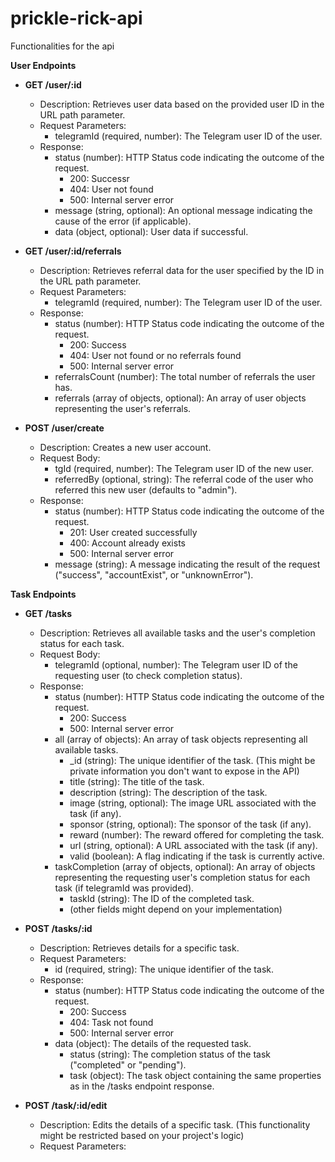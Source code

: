 # prickle-rick-api

Functionalities for the api

**User Endpoints**

- **GET /user/:id**

  - Description: Retrieves user data based on the provided user ID in the URL path parameter.
  - Request Parameters:
    - telegramId (required, number): The Telegram user ID of the user.
  - Response:
    - status (number): HTTP Status code indicating the outcome of the request.
      - 200: Successr
      - 404: User not found
      - 500: Internal server error
    - message (string, optional): An optional message indicating the cause of the error (if applicable).
    - data (object, optional): User data if successful.

- **GET /user/:id/referrals**

  - Description: Retrieves referral data for the user specified by the ID in the URL path parameter.
  - Request Parameters:
    - telegramId (required, number): The Telegram user ID of the user.
  - Response:
    - status (number): HTTP Status code indicating the outcome of the request.
      - 200: Success
      - 404: User not found or no referrals found
      - 500: Internal server error
    - referralsCount (number): The total number of referrals the user has.
    - referrals (array of objects, optional): An array of user objects representing the user's referrals.

- **POST /user/create**
  - Description: Creates a new user account.
  - Request Body:
    - tgId (required, number): The Telegram user ID of the new user.
    - referredBy (optional, string): The referral code of the user who referred this new user (defaults to "admin").
  - Response:
    - status (number): HTTP Status code indicating the outcome of the request.
      - 201: User created successfully
      - 400: Account already exists
      - 500: Internal server error
    - message (string): A message indicating the result of the request ("success", "accountExist", or "unknownError").

**Task Endpoints**

- **GET /tasks**

  - Description: Retrieves all available tasks and the user's completion status for each task.
  - Request Body:
    - telegramId (optional, number): The Telegram user ID of the requesting user (to check completion status).
  - Response:
    - status (number): HTTP Status code indicating the outcome of the request.
      - 200: Success
      - 500: Internal server error
    - all (array of objects): An array of task objects representing all available tasks.
      - \_id (string): The unique identifier of the task. (This might be private information you don't want to expose in the API)
      - title (string): The title of the task.
      - description (string): The description of the task.
      - image (string, optional): The image URL associated with the task (if any).
      - sponsor (string, optional): The sponsor of the task (if any).
      - reward (number): The reward offered for completing the task.
      - url (string, optional): A URL associated with the task (if any).
      - valid (boolean): A flag indicating if the task is currently active.
    - taskCompletion (array of objects, optional): An array of objects representing the requesting user's completion status for each task (if telegramId was provided).
      - taskId (string): The ID of the completed task.
      - (other fields might depend on your implementation)

- **POST /tasks/:id**

  - Description: Retrieves details for a specific task.
  - Request Parameters:
    - id (required, string): The unique identifier of the task.
  - Response:
    - status (number): HTTP Status code indicating the outcome of the request.
      - 200: Success
      - 404: Task not found
      - 500: Internal server error
    - data (object): The details of the requested task.
      - status (string): The completion status of the task ("completed" or "pending").
      - task (object): The task object containing the same properties as in the /tasks endpoint response.

- **POST /task/:id/edit**
  - Description: Edits the details of a specific task. (This functionality might be restricted based on your project's logic)
  - Request Parameters:
